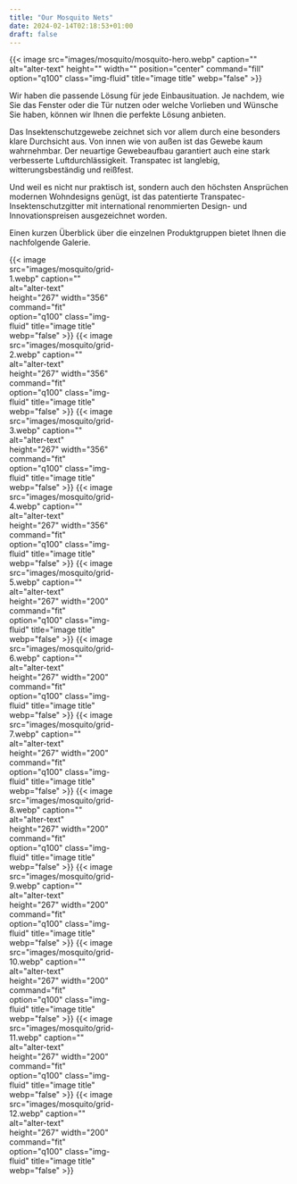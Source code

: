 ```yaml
---
title: "Our Mosquito Nets"
date: 2024-02-14T02:18:53+01:00
draft: false
---
```

{{< image src="images/mosquito/mosquito-hero.webp" caption="" alt="alter-text" height="" width="" position="center" command="fill" option="q100" class="img-fluid" title="image title"  webp="false" >}}

Wir haben die passende Lösung für jede Einbausituation. 
Je nachdem, wie Sie das Fenster oder die Tür nutzen oder welche Vorlieben und Wünsche Sie haben, können wir Ihnen die perfekte Lösung anbieten.

Das Insektenschutzgewebe zeichnet sich vor allem durch eine besonders klare Durchsicht aus. Von innen wie von außen ist das Gewebe kaum wahrnehmbar. Der neuartige Gewebeaufbau garantiert auch eine stark verbesserte Luftdurchlässigkeit. Transpatec ist langlebig, witterungsbeständig und reißfest.

Und weil es nicht nur praktisch ist, sondern auch den höchsten Ansprüchen modernen Wohndesigns genügt, ist das patentierte Transpatec-Insektenschutzgitter mit international renommierten
Design- und Innovationspreisen ausgezeichnet worden.

Einen kurzen Überblick über die einzelnen Produktgruppen bietet Ihnen die nachfolgende Galerie.

<!-- 267x356 267x200 -->
<div style="display: grid; grid-template-columns: repeat(4, 1fr);">
    {{< image src="images/mosquito/grid-1.webp" caption="" alt="alter-text" height="267" width="356" command="fit" option="q100" class="img-fluid" title="image title"  webp="false" >}}
    {{< image src="images/mosquito/grid-2.webp" caption="" alt="alter-text" height="267" width="356" command="fit" option="q100" class="img-fluid" title="image title"  webp="false" >}}
    {{< image src="images/mosquito/grid-3.webp" caption="" alt="alter-text" height="267" width="356" command="fit" option="q100" class="img-fluid" title="image title"  webp="false" >}}
    {{< image src="images/mosquito/grid-4.webp" caption="" alt="alter-text" height="267" width="356" command="fit" option="q100" class="img-fluid" title="image title"  webp="false" >}}
    {{< image src="images/mosquito/grid-5.webp" caption="" alt="alter-text" height="267" width="200" command="fit" option="q100" class="img-fluid" title="image title"  webp="false" >}}
    {{< image src="images/mosquito/grid-6.webp" caption="" alt="alter-text" height="267" width="200" command="fit" option="q100" class="img-fluid" title="image title"  webp="false" >}}
    {{< image src="images/mosquito/grid-7.webp" caption="" alt="alter-text" height="267" width="200" command="fit" option="q100" class="img-fluid" title="image title"  webp="false" >}}
    {{< image src="images/mosquito/grid-8.webp" caption="" alt="alter-text" height="267" width="200" command="fit" option="q100" class="img-fluid" title="image title"  webp="false" >}}
    {{< image src="images/mosquito/grid-9.webp" caption="" alt="alter-text" height="267" width="200" command="fit" option="q100" class="img-fluid" title="image title"  webp="false" >}}
    {{< image src="images/mosquito/grid-10.webp" caption="" alt="alter-text" height="267" width="200" command="fit" option="q100" class="img-fluid" title="image title"  webp="false" >}}
    {{< image src="images/mosquito/grid-11.webp" caption="" alt="alter-text" height="267" width="200" command="fit" option="q100" class="img-fluid" title="image title"  webp="false" >}}
    {{< image src="images/mosquito/grid-12.webp" caption="" alt="alter-text" height="267" width="200" command="fit" option="q100" class="img-fluid" title="image title"  webp="false" >}}
    <!-- <img src="images/mosquito/grid-1.webp" style="width: 100%; aspect-ratio: 3 / 4;">
    <img src="images/mosquito/grid-2.webp" style="width: 100%; aspect-ratio: 3 / 4;">
    <img src="images/mosquito/grid-3.webp" style="width: 100%; aspect-ratio: 3 / 4;">
    <img src="images/mosquito/grid-4.webp" style="width: 100%; aspect-ratio: 3 / 4;">
    <img src="images/mosquito/grid-5.webp" style="width: 100%; aspect-ratio: 4 / 3;">
    <img src="images/mosquito/grid-6.webp" style="width: 100%; aspect-ratio: 4 / 3;">
    <img src="images/mosquito/grid-7.webp" style="width: 100%; aspect-ratio: 4 / 3;">
    <img src="images/mosquito/grid-8.webp" style="width: 100%; aspect-ratio: 4 / 3;">
    <img src="images/mosquito/grid-9.webp" style="width: 100%; aspect-ratio: 4 / 3;">
    <img src="images/mosquito/grid-10.webp" style="width: 100%; aspect-ratio: 4 / 3;">
    <img src="images/mosquito/grid-11.webp" style="width: 100%; aspect-ratio: 4 / 3;">
    <img src="images/mosquito/grid-12.webp" style="width: 100%; aspect-ratio: 4 / 3;"> -->
</div>

